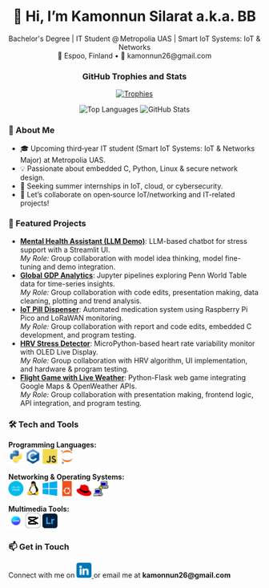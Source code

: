 <h1 align="center">👋 Hi, I’m Kamonnun Silarat a.k.a. BB</h1>
<p align="center">
  Bachelor's Degree | IT Student @ Metropolia UAS | Smart IoT Systems: IoT & Networks  
  <br/>
  📍 Espoo, Finland • 📨 kamonnun26@gmail.com  
</p>

<h3 align="center"> GitHub Trophies and Stats</h3>
<p align="center">
  <a href="https://github.com/Trailbblazer?tab=stars">
    <img src="https://github-profile-trophy.vercel.app/?username=Trailbblazer&row=1&column=2" alt="Trophies"/>
  </a>
</p>

<p align="center">
  <img src="https://github-readme-stats.vercel.app/api/top-langs?username=Trailbblazer&layout=compact&langs_count=6" alt="Top Languages" />
  <img src="https://github-readme-stats.vercel.app/api?username=Trailbblazer&show_icons=true&locale=en" alt="GitHub Stats" width="45%"/>
</p>

<h3 align="left">👤 About Me</h3>

- 🎓 Upcoming third‑year IT student (Smart IoT Systems: IoT & Networks Major) at Metropolia UAS.  
- 💡 Passionate about embedded C, Python, Linux & secure network design.  
- 🚀 Seeking summer internships in IoT, cloud, or cybersecurity.  
- 🤝 Let’s collaborate on open‑source IoT/networking and IT-related projects!

<h3 align="left">🔭 Featured Projects</h3>
<ul>
  <li>
    <strong><a href="https://drive.google.com/drive/folders/1nURXWllHU600JxfHpjnd4cEtz5ZmJIUt?usp=share_link">Mental Health Assistant (LLM Demo)</a></strong>:  
    LLM-based chatbot for stress support with a Streamlit UI.  
    <br/>
    <em>My Role:</em> Group collaboration with model idea thinking, model fine-tuning and demo integration.
  </li>
  <li>
    <strong><a href="https://github.com/olgachit/Python-and-Data-Analytics-Project">Global GDP Analytics</a></strong>:  
    Jupyter pipelines exploring Penn World Table data for time-series insights.  
    <br/>
    <em>My Role:</em> Group collaboration with code edits, presentation making, data cleaning, plotting and trend analysis.
  </li>
  <li>
    <strong><a href="https://github.com/bamboo51/Embedded-Project-Metropolia">IoT Pill Dispenser</a></strong>:  
    Automated medication system using Raspberry Pi Pico and LoRaWAN monitoring.  
    <br/>
    <em>My Role:</em> Group collaboration with report and code edits, embedded C development, and program testing.
  </li>
  <li>
    <strong><a href="https://docs.google.com/document/d/19wKIae5dEV-Ahb52aV3D3mciFC0fZ3kd/edit?usp=sharing">HRV Stress Detector</a></strong>:  
    MicroPython-based heart rate variability monitor with OLED Live Display.  
    <br/>
    <em>My Role:</em> Group collaboration with HRV algorithm, UI implementation, and hardware & program testing.
  </li>
  <li>
    <strong><a href="https://github.com/nhidinh91/metropolia-software-1-and-2-zombiator">Flight Game with Live Weather</a></strong>:  
    Python-Flask web game integrating Google Maps & OpenWeather APIs.  
    <br/>
    <em>My Role:</em> Group collaboration with presentation making, frontend logic, API integration, and program testing.
  </li>
</ul>


<h3 align="left">🛠 Tech and Tools</h3> 
<p>
  <strong>Programming Languages:</strong><br>
  <img src="https://raw.githubusercontent.com/devicons/devicon/master/icons/python/python-original.svg" alt="Python" width="30" />
  <img src="https://raw.githubusercontent.com/devicons/devicon/master/icons/c/c-original.svg" alt="C" width="30" />
  <img src="https://raw.githubusercontent.com/devicons/devicon/master/icons/javascript/javascript-original.svg" alt="JavaScript" width="30" />
  <img src="https://raw.githubusercontent.com/devicons/devicon/master/icons/jupyter/jupyter-original.svg" alt="Jupyter" width="30" />

  <strong>Networking & Operating Systems:</strong><br>
  <img src="https://github.com/Trailbblazer/Profileicons/raw/main/cisco.png" alt="Cisco" width="30" />
  <img src="https://raw.githubusercontent.com/devicons/devicon/master/icons/linux/linux-original.svg" alt="Linux" width="30" />
  <img src="https://raw.githubusercontent.com/devicons/devicon/master/icons/windows8/windows8-original.svg" alt="Windows" width="30" />
  <img src="https://raw.githubusercontent.com/devicons/devicon/master/icons/ubuntu/ubuntu-original.svg" alt="Ubuntu" width="30" />
  <img src="https://github.com/Trailbblazer/Profileicons/blob/main/Red_Hat.png" alt="RedHat" width="30" />
  <img src="https://github.com/Trailbblazer/Profileicons/blob/main/PuTTY.png" alt="PuTTY" width="30" />
  
  <strong>Multimedia Tools:</strong><br>
  <img src="https://github.com/Trailbblazer/Profileicons/raw/main/canva.png" alt="Canva" width="30" />
  <img src="https://github.com/Trailbblazer/Profileicons/raw/main/capcut.png" alt="CapCut" width="30" />
  <img src="https://github.com/Trailbblazer/Profileicons/blob/53037e163024513da862f60b100555af7df12141/Adobe_Lightroom.png" alt="adobelightroom" width="30" />
</p>

<h3 align="left">📫 Get in Touch </h3> 
<p>
  Connect with me on  
  <a href="https://www.linkedin.com/in/kamonnunsilarat/" target="_blank">
    <img src="https://github.com/Trailbblazer/Profileicons/blob/f06726c9890efb518d111a373188d98faee440ac/linkedin.png" alt="LinkedIn" height="30" />
  </a>  
  or email me at <strong>kamonnun26@gmail.com</strong>
</p>
